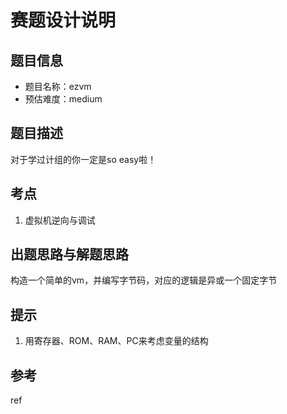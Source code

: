 # 赛题设计说明

## 题目信息

- 题目名称：ezvm
- 预估难度：medium

## 题目描述

对于学过计组的你一定是so easy啦！

## 考点

1. 虚拟机逆向与调试

## 出题思路与解题思路

构造一个简单的vm，并编写字节码，对应的逻辑是异或一个固定字节

## 提示

1. 用寄存器、ROM、RAM、PC来考虑变量的结构

## 参考

ref

